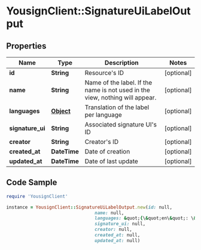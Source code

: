 # YousignClient::SignatureUiLabelOutput

## Properties

Name | Type | Description | Notes
------------ | ------------- | ------------- | -------------
**id** | **String** | Resource&#39;s ID | [optional] 
**name** | **String** | Name of the label. If the name is not used in the view, nothing will appear. | [optional] 
**languages** | [**Object**](.md) | Translation of the label per language | [optional] 
**signature_ui** | **String** | Associated signature UI&#39;s ID | [optional] 
**creator** | **String** | Creator&#39;s ID | [optional] 
**created_at** | **DateTime** | Date of creation | [optional] 
**updated_at** | **DateTime** | Date of last update | [optional] 

## Code Sample

```ruby
require 'YousignClient'

instance = YousignClient::SignatureUiLabelOutput.new(id: null,
                                 name: null,
                                 languages: &quot;{\&quot;en\&quot;: \&quot;Label en\&quot;, \&quot;fr\&quot;: \&quot;Label fr\&quot;}&quot;,
                                 signature_ui: null,
                                 creator: null,
                                 created_at: null,
                                 updated_at: null)
```


